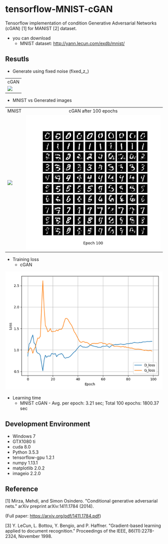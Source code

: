 # tensorflow-MNIST-cGAN
Tensorflow implementation of condition Generative Adversarial Networks (cGAN) [1] for MANIST [2] dataset.

* you can download
  - MNIST dataset: http://yann.lecun.com/exdb/mnist/
 
## Resutls
* Generate using fixed noise (fixed_z_)

<table align='center'>
<tr align='center'>
<td> cGAN</td>
</tr>
<tr>
<td><img src = 'MNIST_cGAN_results/MNIST_cGAN_generation_animation.gif'>
</tr>
</table>

* MNIST vs Generated images

<table align='center'>
<tr align='center'>
<td> MNIST </td>
<td> cGAN after 100 epochs </td>
</tr>
<tr>
<td><img src = 'MNIST_GAN_results/raw_MNIST.png'>
<td><img src = 'MNIST_cGAN_results/MNIST_cGAN_100.png'>
</tr>
</table>

* Training loss
  * cGAN

![Loss](MNIST_cGAN_results/MNIST_cGAN_train_hist.png)

* Learning time
    * MNIST cGAN - Avg. per epoch: 3.21 sec; Total 100 epochs: 1800.37 sec

## Development Environment

* Windows 7
* GTX1080 ti
* cuda 8.0
* Python 3.5.3
* tensorflow-gpu 1.2.1
* numpy 1.13.1
* matplotlib 2.0.2
* imageio 2.2.0

## Reference

[1] Mirza, Mehdi, and Simon Osindero. "Conditional generative adversarial nets." arXiv preprint arXiv:1411.1784 (2014).

(Full paper: https://arxiv.org/pdf/1411.1784.pdf)

[3] Y. LeCun, L. Bottou, Y. Bengio, and P. Haffner. "Gradient-based learning applied to document recognition." Proceedings of the IEEE, 86(11):2278-2324, November 1998.
